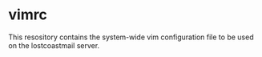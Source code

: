 # vimrc
This resository contains the system-wide vim configuration file to be used on the lostcoastmail server.
